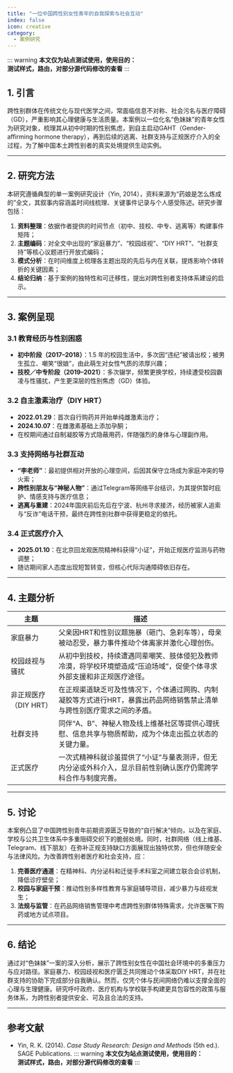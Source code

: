 ```yaml
---
title: "一位中国跨性别女性青年的自我探索与社会互动"
index: false
icon: creative
category:
  - 案例研究
---
```

::: warning
**本文仅为站点测试使用，使用目的：**<br>
**测试样式，路由，对部分源代码修改的查看**
:::
## 1. 引言

跨性别群体在传统文化与现代医学之间，常面临信息不对称、社会污名与医疗障碍（GD），严重影响其心理健康与生活质量。本案例以一位化名“色妹妹”的青年女性为研究对象，梳理其从初中时期的性别焦虑，到自主启动GAHT（Gender-affirming hormone therapy），再到后续的逃离、社群支持与正规医疗介入的全过程，为了解中国本土跨性别者的真实处境提供生动实例。

---

## 2. 研究方法

本研究遵循典型的单一案例研究设计（Yin, 2014），资料来源为“药娘是怎么炼成的”全文，其叙事内容涵盖时间线梳理、关键事件记录与个人感受陈述。研究步骤包括：

1. **资料整理**：依据作者提供的时间节点（初中、技校、中专、逃离等）构建事件矩阵；
2. **主题编码**：对全文中出现的“家庭暴力”、“校园歧视”、“DIY HRT”、“社群支持”等核心议题进行开放式编码；
3. **模式分析**：在时间维度上梳理各主题出现的先后与内在关联，提炼影响个体转折的关键因素；
4. **结论归纳**：基于案例的独特性和可迁移性，提出对跨性别者支持体系建设的启示。

---

## 3. 案例呈现

### 3.1 教育经历与性别困惑

* **初中阶段（2017–2018）**：1.5 年的校园生活中，多次因“违纪”被请出校；被男生孤立、嘲笑“很娘”，由此萌生对女性气质的浓厚兴趣；
* **技校／中专阶段（2019–2021）**：多次辍学，频繁更换学校，持续遭受校园霸凌与性骚扰，产生更深层的性别焦虑（GD）体验。

### 3.2 自主激素治疗（DIY HRT）

* **2022.01.29**：首次自行购药并开始单纯雌激素治疗；
* **2024.10.07**：在雌激素基础上添加孕酮；
* 在校期间通过自制凝胶等方式隐蔽用药，伴随强烈的身体与心理副作用。

### 3.3 支持网络与社群互动

* **“李老师”**：最初提供相对开放的心理空间，后因其保守立场成为家庭冲突的导火索；
* **跨性别朋友与“神秘人物”**：通过Telegram等网络平台结识，为其提供暂时庇护、情感支持与医疗信息；
* **逃离与重建**：2024年国庆前后先后在宁波、杭州寻求接济，经历被家人追索与“反诈”电话干预，最终在跨性别社群中获得更稳定的依托。

### 3.4 正式医疗介入

* **2025.01.10**：在北京回龙观医院精神科获得“小证”，开始正规医疗监测与药物调整；
* 随访期间家人态度出现短暂转变，但核心代际沟通障碍依旧存在。

---

## 4. 主题分析

| 主题             | 描述                                                            |
| -------------- | ------------------------------------------------------------- |
| 家庭暴力           | 父亲因HRT和性别议题施暴（砸门、急刹车等），母亲被动忍受，暴力事件推动个体离家并激化心理创伤。              |
| 校园歧视与骚扰        | 从初中到技校，持续遭遇同辈嘲笑、肢体侵犯及教师冷漠，将学校环境塑造成“压迫场域”，促使个体寻求外部支援和非正规医疗途径。  |
| 非正规医疗（DIY HRT） | 在正规渠道缺乏可及性情况下，个体通过网购、内制凝胶等方式进行HRT，暴露出药品网络销售禁止清单与跨性别医疗需求之间的矛盾。 |
| 社群支持           | 同伴“A、B”、神秘人物及线上维基社区等提供心理抚慰、信息共享与物质帮助，成为个体走出孤立状态的关键力量。         |
| 正式医疗           | 一次式精神科就诊虽提供了“小证”与量表测评，但无内分泌或外科介入，显示目前性别确认医疗仍需跨学科合作与制度完善。      |

---

## 5. 讨论

本案例凸显了中国跨性别青年前期资源匮乏导致的“自行解决”倾向，以及在家庭、学校与公共卫生体系中多重阻碍交织下的脆弱处境。同时，社群网络（线上维基、Telegram、线下朋友）在弥补正规支持缺口方面展现出独特优势，但也伴随安全与法律风险。为改善跨性别者医疗和社会支持，应：

1. **完善医疗通道**：在精神科、内分泌科和迁徙手术科室之间建立联合会诊机制，降低诊疗壁垒；
2. **校园与家庭干预**：推动性别多样性教育与家庭辅导项目，减少暴力与歧视发生；
3. **法规与监管**：在药品网络销售管理中考虑跨性别群体特殊需求，允许医嘱下购药或地方试点项目。

---

## 6. 结论

通过对“色妹妹”一案的深入分析，展示了跨性别女性在中国社会环境中的多重压力与应对路径。家庭暴力、校园歧视和医疗匮乏共同推动个体采取DIY HRT，并在社群支持的协助下完成部分自我确认。然而，仅凭个体与民间网络仍难以支撑全面的心理与生理健康。研究呼吁政府、医疗机构与学校联手构建更具包容性的政策与服务体系，为跨性别者提供安全、可及且合法的支持。

---

## 参考文献

* Yin, R. K. (2014). *Case Study Research: Design and Methods* (5th ed.). SAGE Publications.
::: warning
**本文仅为站点测试使用，使用目的：**<br>
**测试样式，路由，对部分源代码修改的查看**
:::